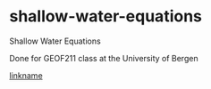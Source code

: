 # shallow-water-equations
Shallow Water Equations

Done for GEOF211 class at the University of Bergen

[linkname](https://github.com/hart-davis/shallow-water-equations/blob/master/test1.mp4?raw=true)
